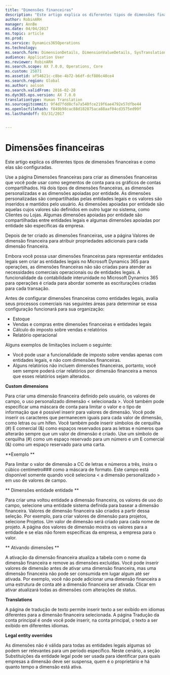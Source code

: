 ```yaml
---
title: "Dimensões financeiras"
description: "Este artigo explica os diferentes tipos de dimensões financeiras e como elas são configuradas."
author: RobinARH
manager: AnnBe
ms.date: 04/04/2017
ms.topic: article
ms.prod: 
ms.service: Dynamics365Operations
ms.technology: 
ms.search.form: DimensionDetails, DimensionValueDetails, SysTranslationDetail
audience: Application User
ms.reviewer: RobinARH
ms.search.scope: AX 7.0.0, Operations, Core
ms.custom: 25871
ms.assetid: af54621c-c8be-4b72-b6df-dcf886c40ce4
ms.search.region: Global
ms.author: aolson
ms.search.validFrom: 2016-02-28
ms.dyn365.ops.version: AX 7.0.0
translationtype: Human Translation
ms.sourcegitcommit: 9f4d7fdd8cfa7a540fce219f6ae4792e57dfbe44
ms.openlocfilehash: f849b98cac88d182875aca88aaf04cd3575ed99f
ms.lasthandoff: 03/31/2017


---
```


# <a name="financial-dimensions"></a>Dimensões financeiras

Este artigo explica os diferentes tipos de dimensões financeiras e como elas são configuradas.

Use a página Dimensões financeiras para criar as dimensões financeiras que você pode usar como segmentos de conta para os gráficos de contas compartilhados. Há dois tipos de dimensões financeiras, as dimensões personalizadas e as dimensões apoiadas por entidade. As dimensões personalizadas são compartilhadas pelas entidades legais e os valores são inseridos e mantidos pelo usuário. As dimensões apoiadas por entidade são aquelas cujos valores são definidos em outro lugar no sistema, como Clientes ou Lojas. Algumas dimensões apoiadas por entidade são compartilhadas entre entidades legais e algumas dimensões apoiadas por entidade são específicas da empresa. 

Depois de ter criado as dimensões financeiras, use a página Valores de dimensão financeira para atribuir propriedades adicionais para cada dimensão financeira. 

Embora você possa usar dimensões financeiras para representar entidades legais sem criar as entidades legais no Microsoft Dynamics 365 para operações, as dimensões financeiras não são criadas para atender as necessidades comerciais operacionais ou de entidades legais. A funcionalidade da contabilidade interunidade no Microsoft Dynamics 365 para operações é criada para abordar somente as escriturações criadas para cada transação. 

Antes de configurar dimensões financeiras como entidades legais, avalia seus processos comerciais nas seguintes áreas para determinar se essa configuração funcionará para sua organização:

-   Estoque
-   Vendas e compras entre dimensões financeiras e entidades legais
-   Cálculo do imposto sobre vendas e relatórios
-   Relatório operacional

Alguns exemplos de limitações incluem o seguinte:

-   Você pode usar a funcionalidade de imposto sobre vendas apenas com entidades legais, e não com dimensões financeiras.
-   Alguns relatórios não incluem dimensões financeiras, portanto, você sem sempre poderá criar relatórios por dimensão financeira a menos que esses relatórios sejam alterados.

**Custom dimensions** 

Para criar uma dimensão financeira definido pelo usuário, os valores de campo, o uso personalizado dimensão &lt; selecionada &gt;. Você também pode especificar uma máscara de conta para limitar o valor e o tipo de informação que é possível inserir para valores de dimensão. Você pode inserir os caracteres que permanecem iguais para cada valor de dimensão, como letras ou um hífen. Você também pode inserir símbolos de cerquilha (\#) E comercial (&) como espaços reservados para as letras e números que alterarão sempre que um valor de dimensão é criado. Use um símbolo de cerquilha (\#) como um espaço reservado para um número e um E comercial (&) como um espaço reservado para uma carta. 

**Exemplo ** 

Para limitar o valor de dimensão a CC de letras e números a três, insira o cúbico centímetro\#\#\# como a máscara de formato. Este campo está disponível somente quando você seleciona &lt; a dimensão personalizado &gt; em uso de valores de campo. 

** Dimensões entidade entidade ** 

Para criar uma voltou entidade a dimensão financeira, os valores de uso do campo, selecione uma entidade sistema definida para basear a dimensão financeira. Valores de dimensão financeira são criados a partir dessa seleção. Por exemplo, para criar valores de dimensão para projetos, selecione Projetos. Um valor de dimensão será criado para cada nome de projeto. A página dos valores de dimensão mostra os valores para a entidade e se elas não forem específicas da empresa, a empresa para o valor. 

** Ativando dimensões ** 

A ativação da dimensão financeira atualiza a tabela com o nome da dimensão financeira e remove as dimensões excluídas. Você pode inserir valores de dimensão antes de ativar uma dimensão financeira, mas uma dimensão financeira não pode ser consumida em lugar algum até ser ativada. Por exemplo, você não pode adicionar uma dimensão financeira a uma estrutura de conta até a dimensão financeira ser ativada. Clicar em ativar atualizará todas as dimensões com alterações de status. 

**Translations** 

A página de tradução de texto permite inserir texto a ser exibido em idiomas diferentes para a dimensão financeira selecionada. A página Tradução da conta principal é onde você pode inserir, na conta principal, o texto a ser exibido em diferentes idiomas. 

**Legal entity overrides** 

As dimensões não é válida para todas as entidades legais algumas só podem ser relevantes para um período específico. Neste cenário, a seção Substituições da entidade legal pode ser usada para identificar para quais empresas a dimensão deve ser suspensa, quem é o proprietário e há quanto tempo a dimensão está ativa.




